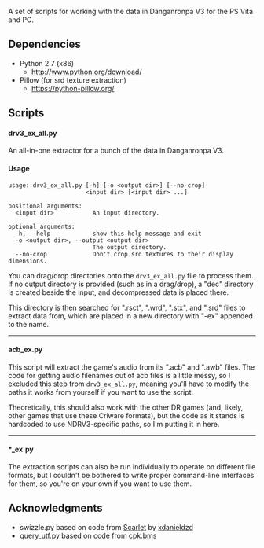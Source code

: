 A set of scripts for working with the data in Danganronpa V3 for the PS Vita and PC.

## Dependencies

* Python 2.7 (x86)
    * <http://www.python.org/download/>
* Pillow (for srd texture extraction)
    * <https://python-pillow.org/>

## Scripts

#### drv3_ex_all.py

An all-in-one extractor for a bunch of the data in Danganronpa V3.

#### Usage

```
usage: drv3_ex_all.py [-h] [-o <output dir>] [--no-crop]
                      <input dir> [<input dir> ...]

positional arguments:
  <input dir>           An input directory.

optional arguments:
  -h, --help            show this help message and exit
  -o <output dir>, --output <output dir>
                        The output directory.
  --no-crop             Don't crop srd textures to their display dimensions.
```

You can drag/drop directories onto the `drv3_ex_all.py` file to process them.
If no output directory is provided (such as in a drag/drop), a "dec" directory
is created beside the input, and decompressed data is placed there.

This directory is then searched for ".rsct", ".wrd", ".stx", and ".srd" files
to extract data from, which are placed in a new directory with "-ex" appended
to the name.

--------------------------------------------------------------------------------

#### acb_ex.py

This script will extract the game's audio from its ".acb" and ".awb" files.
The code for getting audio filenames out of acb files is a little messy,
so I excluded this step from `drv3_ex_all.py`, meaning you'll have to modify
the paths it works from yourself if you want to use the script.

Theoretically, this should also work with the other DR games (and, likely,
other games that use these Criware formats), but the code as it stands is
hardcoded to use NDRV3-specific paths, so I'm putting it in here.

--------------------------------------------------------------------------------

#### *_ex.py

The extraction scripts can also be run individually to operate on different
file formats, but I couldn't be bothered to write proper command-line interfaces
for them, so you're on your own if you want to use them.

## Acknowledgments

* swizzle.py based on code from [Scarlet](https://github.com/xdanieldzd/Scarlet)
by [xdanieldzd](https://github.com/xdanieldzd)
* query_utf.py based on code from [cpk.bms](http://aluigi.altervista.org/bms/cpk.bms)